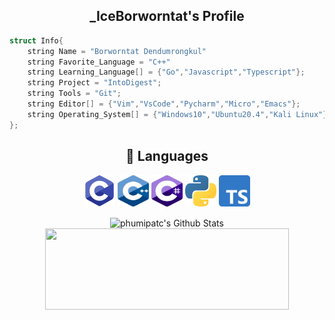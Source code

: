 
<h2 align=center> _IceBorworntat's Profile </h2>

```cpp
struct Info{
	string Name = "Borworntat Dendumrongkul"
	string Favorite_Language = "C++"
	string Learning_Language[] = {"Go","Javascript","Typescript"};
	string Project = "IntoDigest";
	string Tools = "Git";
	string Editor[] = {"Vim","VsCode","Pycharm","Micro","Emacs"};
	string Operating_System[] = {"Windows10","Ubuntu20.4","Kali Linux"};
};
```
<h2 align="center">💬 Languages</h2>
<p align=center>
	<code><img src="https://github.com/MasterIceZ/MasterIceZ/blob/master/C.png" width="50" height="50"></code>
	<code><img src="https://github.com/MasterIceZ/MasterIceZ/blob/master/cpp.png" width="50" height="50"></code>
	<code><img src="https://github.com/MasterIceZ/MasterIceZ/blob/master/Cs.png" width="50" height="50"></code>
	<code><img src="https://github.com/MasterIceZ/MasterIceZ/blob/master/python.png" width="50" height="50"></code>
	<code><img src="https://github.com/MasterIceZ/MasterIceZ/blob/master/Ts.png" width="50" height="50"></code>
</p>

<p align=center>
<img align="center" width="390" height="130" src="https://github-readme-stats.vercel.app/api?username=MasterIceZ&include_all_commits=true&count_private=true&show_icons=true&line_height=20" alt="phumipatc's Github Stats"><img align="center" width="390" height="130" src="https://github-readme-stats.vercel.app/api/top-langs/?username=MasterIceZ&layout=compact&count_private=true">
</p>

